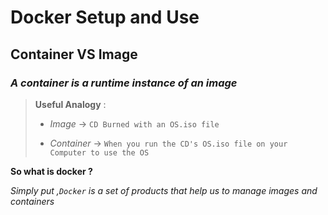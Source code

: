 # Docker  Setup and Use




## Container VS Image 

###  _A container is a runtime instance of an image_

> 
> **Useful Analogy** :
>  
> + _Image_ -> `CD Burned with an OS.iso file`
> 
> + _Container_ -> `When you run the CD's OS.iso file on your Computer to use the OS` 
>

**So what is docker ?**

_Simply put ,`Docker` is a set of products that help us to manage images and containers_